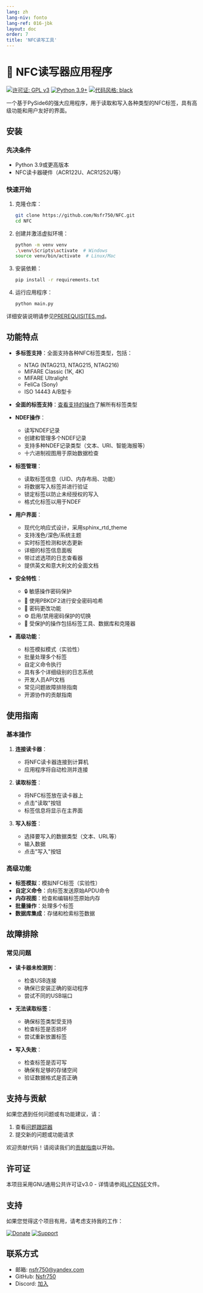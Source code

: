 ```yaml
---
lang: zh
lang-niv: fonto
lang-ref: 016-jbk
layout: doc
order: 7
title: 'NFC读写工具'
---
```


# 🚀 NFC读写器应用程序

[![许可证: GPL v3](https://img.shields.io/badge/License-GPLv3-blue.svg)](https://www.gnu.org/licenses/gpl-3.0)
[![Python 3.9+](https://img.shields.io/badge/python-3.9+-blue.svg)](https://www.python.org/downloads/)
[![代码风格: black](https://img.shields.io/badge/code%20style-black-000000.svg)](https://github.com/psf/black)

一个基于PySide6的强大应用程序，用于读取和写入各种类型的NFC标签，具有高级功能和用户友好的界面。

## 安装

### 先决条件

- Python 3.9或更高版本
- NFC读卡器硬件（ACR122U、ACR1252U等）

### 快速开始

1. 克隆仓库：

   ```bash
   git clone https://github.com/Nsfr750/NFC.git
   cd NFC
   ```

2. 创建并激活虚拟环境：

   ```bash
   python -m venv venv
   .\venv\Scripts\activate  # Windows
   source venv/bin/activate  # Linux/Mac
   ```

3. 安装依赖：

   ```bash
   pip install -r requirements.txt
   ```

4. 运行应用程序：

   ```bash
   python main.py
   ```

详细安装说明请参见[PREREQUISITES.md](PREREQUISITES.md)。

## 功能特点

- **多标签支持**：全面支持各种NFC标签类型，包括：
  - NTAG (NTAG213, NTAG215, NTAG216)
  - MIFARE Classic (1K, 4K)
  - MIFARE Ultralight
  - FeliCa (Sony)
  - ISO 14443 A/B型卡

- **全面的标签支持**：[查看支持的操作](docs/supported_operations.md)了解所有标签类型

- **NDEF操作**：
  - 读写NDEF记录
  - 创建和管理多个NDEF记录
  - 支持多种NDEF记录类型（文本、URI、智能海报等）
  - 十六进制视图用于原始数据检查

- **标签管理**：
  - 读取标签信息（UID、内存布局、功能）
  - 将数据写入标签并进行验证
  - 锁定标签以防止未经授权的写入
  - 格式化标签以用于NDEF

- **用户界面**：
  - 现代化响应式设计，采用sphinx_rtd_theme
  - 支持浅色/深色/系统主题
  - 实时标签检测和状态更新
  - 详细的标签信息面板
  - 带过滤选项的日志查看器
  - 提供英文和意大利文的全面文档

- **安全特性**：
  - 🔒 敏感操作密码保护
  - 🔑 使用PBKDF2进行安全密码哈希
  - 🔄 密码更改功能
  - ⚙️ 启用/禁用密码保护的切换
  - 🔐 受保护的操作包括标签工具、数据库和克隆器

- **高级功能**：
  - 标签模拟模式（实验性）
  - 批量处理多个标签
  - 自定义命令执行
  - 具有多个详细级别的日志系统
  - 开发人员API文档
  - 常见问题故障排除指南
  - 开源协作的贡献指南

## 使用指南

### 基本操作

1. **连接读卡器**：
   - 将NFC读卡器连接到计算机
   - 应用程序将自动检测并连接

2. **读取标签**：
   - 将NFC标签放在读卡器上
   - 点击"读取"按钮
   - 标签信息将显示在主界面

3. **写入标签**：
   - 选择要写入的数据类型（文本、URL等）
   - 输入数据
   - 点击"写入"按钮

### 高级功能

- **标签模拟**：模拟NFC标签（实验性）
- **自定义命令**：向标签发送原始APDU命令
- **内存视图**：检查和编辑标签原始内存
- **批量操作**：处理多个标签
- **数据库集成**：存储和检索标签数据

## 故障排除

### 常见问题

- **读卡器未检测到**：
  - 检查USB连接
  - 确保已安装正确的驱动程序
  - 尝试不同的USB端口

- **无法读取标签**：
  - 确保标签类型受支持
  - 检查标签是否损坏
  - 尝试重新放置标签

- **写入失败**：
  - 检查标签是否可写
  - 确保有足够的存储空间
  - 验证数据格式是否正确

## 支持与贡献

如果您遇到任何问题或有功能建议，请：
1. 查看[问题跟踪器](https://github.com/Nsfr750/NFC/issues)
2. 提交新的问题或功能请求

欢迎贡献代码！请阅读我们的[贡献指南](CONTRIBUTING.md)以开始。

## 许可证

本项目采用GNU通用公共许可证v3.0 - 详情请参阅[LICENSE](LICENSE)文件。

## 支持

如果您觉得这个项目有用，请考虑支持我的工作：

[![Donate](https://img.shields.io/badge/Donate-PayPal-green.svg)](https://paypal.me/3dmega)
[![Support](https://img.shields.io/badge/Support-Patreon-ff69b4.svg)](https://www.patreon.com/Nsfr750)

## 联系方式

- 邮箱: nsfr750@yandex.com
- GitHub: [Nsfr750](https://github.com/Nsfr750)
- Discord: [加入](https://discord.gg/ryqNeuRYjD)
